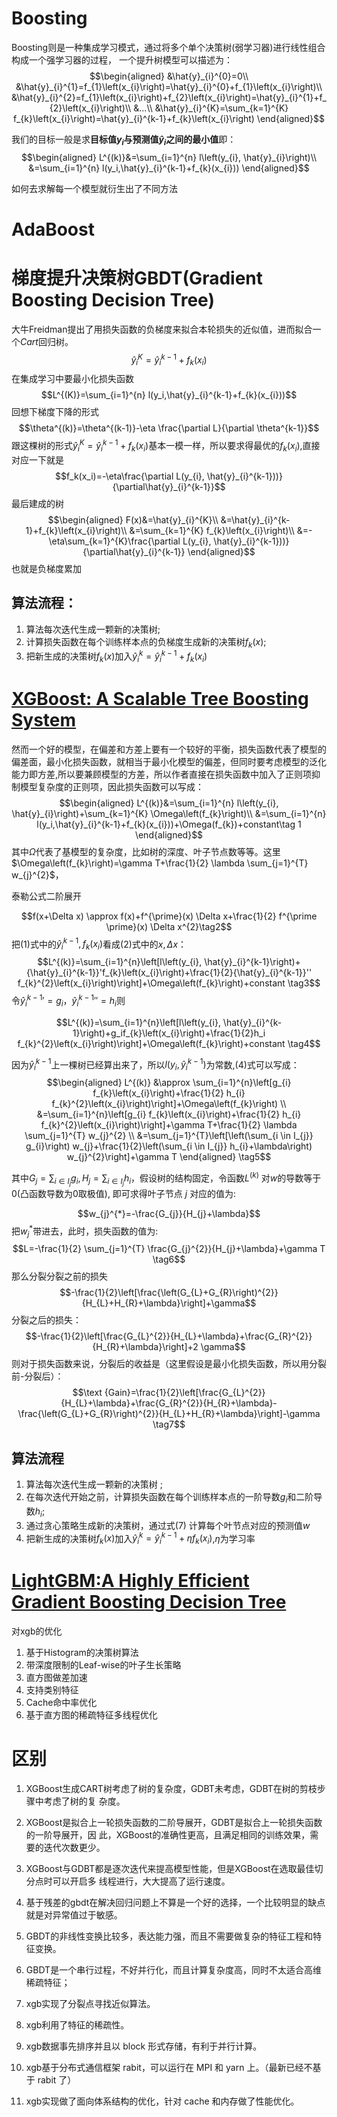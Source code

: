
# Boosting

Boosting则是一种集成学习模式，通过将多个单个决策树(弱学习器)进行线性组合构成一个强学习器的过程，
一个提升树模型可以描述为：
$$\begin{aligned}
&\hat{y}_{i}^{0}=0\\
&\hat{y}_{i}^{1}=f_{1}\left(x_{i}\right)=\hat{y}_{i}^{0}+f_{1}\left(x_{i}\right)\\
&\hat{y}_{i}^{2}=f_{1}\left(x_{i}\right)+f_{2}\left(x_{i}\right)=\hat{y}_{i}^{1}+f_{2}\left(x_{i}\right)\\
&...\\
&\hat{y}_{i}^{K}=\sum_{k=1}^{K} f_{k}\left(x_{i}\right)=\hat{y}_{i}^{k-1}+f_{k}\left(x_{i}\right)
\end{aligned}$$

我们的目标一般是求**目标值$y_i$与预测值$\hat y_i$之间的最小值**即：
$$\begin{aligned}
L^{(k)}&=\sum_{i=1}^{n} l\left(y_{i}, \hat{y}_{i}\right)\\
&=\sum_{i=1}^{n} l(y_i,\hat{y}_{i}^{k-1}+f_{k}(x_{i}))
\end{aligned}$$

如何去求解每一个模型就衍生出了不同方法



# AdaBoost

# 梯度提升决策树GBDT(Gradient Boosting Decision Tree)

大牛Freidman提出了用损失函数的负梯度来拟合本轮损失的近似值，进而拟合一个$Cart$回归树。
$$\hat{y}_{i}^{K}=\hat{y}_{i}^{k-1}+f_{k}\left(x_{i}\right)$$
在集成学习中要最小化损失函数
$$L^{(K)}=\sum_{i=1}^{n} l(y_i,\hat{y}_{i}^{k-1}+f_{k}(x_{i}))$$
回想下梯度下降的形式
$$\theta^{(k)}=\theta^{(k-1)}-\eta \frac{\partial L}{\partial \theta^{k-1}}$$
跟这棵树的形式$\hat{y}_{i}^{K}=\hat{y}_{i}^{k-1}+f_{k}\left(x_{i}\right)$基本一模一样，所以要求得最优的$f_k(x_i)$,直接对应一下就是
$$f_k(x_i)=-\eta\frac{\partial L(y_{i}, \hat{y}_{i}^{k-1}))}{\partial\hat{y}_{i}^{k-1}}$$
最后建成的树
$$\begin{aligned}
F(x)&=\hat{y}_{i}^{K}\\
&=\hat{y}_{i}^{k-1}+f_{k}\left(x_{i}\right)\\
&=\sum_{k=1}^{K} f_{k}\left(x_{i}\right)\\
&=-\eta\sum_{k=1}^{K}\frac{\partial L(y_{i}, \hat{y}_{i}^{k-1}))}{\partial\hat{y}_{i}^{k-1}}
\end{aligned}$$
也就是负梯度累加
## 算法流程：
1. 算法每次迭代生成一颗新的决策树;
2. 计算损失函数在每个训练样本点的负梯度生成新的决策树$f_k(x)$;
4. 把新生成的决策树$f_k(x)$加入$\hat y_i^k=\hat y_i^{k-1}+ f_{k}\left(x_{i}\right)$

# [XGBoost: A Scalable Tree Boosting System](https://www.kdd.org/kdd2016/papers/files/rfp0697-chenAemb.pdf)
然而一个好的模型，在偏差和方差上要有一个较好的平衡，损失函数代表了模型的偏差面，最小化损失函数，就相当于最小化模型的偏差，但同时要考虑模型的泛化能力即方差,所以要兼顾模型的方差，所以作者直接在损失函数中加入了正则项抑制模型复杂度的正则项，因此损失函数可以写成：
$$\begin{aligned}
L^{(k)}&=\sum_{i=1}^{n} l\left(y_{i}, \hat{y}_{i}\right)+\sum_{k=1}^{K} \Omega\left(f_{k}\right)\\
&=\sum_{i=1}^{n} l(y_i,\hat{y}_{i}^{k-1}+f_{k}(x_{i}))+\Omega(f_{k})+constant\tag 1
\end{aligned}$$
其中$\Omega$代表了基模型的复杂度，比如树的深度、叶子节点数等等。这里$\Omega\left(f_{k}\right)=\gamma T+\frac{1}{2} \lambda \sum_{j=1}^{T} w_{j}^{2}$，

泰勒公式二阶展开

$$f(x+\Delta x) \approx f(x)+f^{\prime}(x) \Delta x+\frac{1}{2} f^{\prime \prime}(x) \Delta x^{2}\tag2$$
把(1)式中的$\hat{y}_{i}^{k-1},f_k(x_i)$看成(2)式中的$x,\Delta x$：
$$L^{(k)}=\sum_{i=1}^{n}\left[l\left(y_{i}, \hat{y}_{i}^{k-1}\right)+{\hat{y}_{i}^{k-1}}'f_{k}\left(x_{i}\right)+\frac{1}{2}{\hat{y}_{i}^{k-1}}'' f_{k}^{2}\left(x_{i}\right)\right]+\Omega\left(f_{k}\right)+constant \tag3$$
令${\hat{y}_{i}^{k-1}}'=g_i，{\hat{y}_{i}^{k-1}}''=h_i$则


$$L^{(k)}=\sum_{i=1}^{n}\left[l\left(y_{i}, \hat{y}_{i}^{k-1}\right)+g_if_{k}\left(x_{i}\right)+\frac{1}{2}h_i f_{k}^{2}\left(x_{i}\right)\right]+\Omega\left(f_{k}\right)+constant \tag4$$

因为$\hat{y}_{i}^{k-1}$上一棵树已经算出来了，所以$l\left(y_{i}, \hat{y}_{i}^{k-1}\right)$为常数,(4)式可以写成：
$$\begin{aligned}
L^{(k)} &\approx \sum_{i=1}^{n}\left[g_{i} f_{k}\left(x_{i}\right)+\frac{1}{2} h_{i} f_{k}^{2}\left(x_{i}\right)\right]+\Omega\left(f_{k}\right) \\
&=\sum_{i=1}^{n}\left[g_{i} f_{k}\left(x_{i}\right)+\frac{1}{2} h_{i} f_{k}^{2}\left(x_{i}\right)\right]+\gamma T+\frac{1}{2} \lambda \sum_{j=1}^{T} w_{j}^{2} \\
&=\sum_{j=1}^{T}\left[\left(\sum_{i \in I_{j}} g_{i}\right) w_{j}+\frac{1}{2}\left(\sum_{i \in I_{j}} h_{i}+\lambda\right) w_{j}^{2}\right]+\gamma T
\end{aligned} \tag5$$

其中$G_{j}=\sum_{i \in I_{j}} g_{i}, H_{j}=\sum_{i \in I_{j}} h_{i}$，假设树的结构固定，令函数$L^{(k)}$ 对$w$的导数等于0(凸函数导数为0取极值), 即可求得叶子节点 $j$ 对应的值为:

$$w_{j}^{*}=-\frac{G_{j}}{H_{j}+\lambda}$$
把$w_{j}^{*}$带进去，此时，损失函数的值为:
$$L=-\frac{1}{2} \sum_{j=1}^{T} \frac{G_{j}^{2}}{H_{j}+\lambda}+\gamma T \tag6$$
那么分裂分裂之前的损失
$$-\frac{1}{2}\left[\frac{\left(G_{L}+G_{R}\right)^{2}}{H_{L}+H_{R}+\lambda}\right]+\gamma$$
分裂之后的损失：
$$-\frac{1}{2}\left[\frac{G_{L}^{2}}{H_{L}+\lambda}+\frac{G_{R}^{2}}{H_{R}+\lambda}\right]+2 \gamma$$
则对于损失函数来说，分裂后的收益是（这里假设是最小化损失函数，所以用分裂前-分裂后）：
$$\text {Gain}=\frac{1}{2}\left[\frac{G_{L}^{2}}{H_{L}+\lambda}+\frac{G_{R}^{2}}{H_{R}+\lambda}-\frac{\left(G_{L}+G_{R}\right)^{2}}{H_{L}+H_{R}+\lambda}\right]-\gamma \tag7$$
## 算法流程
1. 算法每次迭代生成一颗新的决策树 ;
2. 在每次迭代开始之前，计算损失函数在每个训练样本点的一阶导数$g_i$和二阶导数$h_i$;
3. 通过贪心策略生成新的决策树，通过式(7) 计算每个叶节点对应的预测值$w$
4. 把新生成的决策树$f_k(x)$加入$\hat y_i^k=\hat y_i^{k-1}+\eta f_{k}\left(x_{i}\right)$,$\eta$为学习率


# [LightGBM:A Highly Efficient Gradient Boosting Decision Tree](https://papers.nips.cc/paper/6907-lightgbm-a-highly-efficient-gradient-boosting-decision-tree.pdf)

对xgb的优化

1. 基于Histogram的决策树算法
2. 带深度限制的Leaf-wise的叶子生长策略
3. 直方图做差加速
4. 支持类别特征
5. Cache命中率优化
6. 基于直方图的稀疏特征多线程优化

# 区别
1. XGBoost生成CART树考虑了树的复杂度，GDBT未考虑，GDBT在树的剪枝步骤中考虑了树的复
杂度。
2. XGBoost是拟合上一轮损失函数的二阶导展开，GDBT是拟合上一轮损失函数的一阶导展开，因
此，XGBoost的准确性更高，且满足相同的训练效果，需要的迭代次数更少。
3. XGBoost与GDBT都是逐次迭代来提高模型性能，但是XGBoost在选取最佳切分点时可以开启多
线程进行，大大提高了运行速度。

4. 基于残差的gbdt在解决回归问题上不算是一个好的选择，一个比较明显的缺点就是对异常值过于敏感。

5. GBDT的非线性变换比较多，表达能力强，而且不需要做复杂的特征工程和特征变换。
6. GBDT是一个串行过程，不好并行化，而且计算复杂度高，同时不太适合高维稀疏特征；

7. xgb实现了分裂点寻找近似算法。
8. xgb利用了特征的稀疏性。
9. xgb数据事先排序并且以 block 形式存储，有利于并行计算。
10. xgb基于分布式通信框架 rabit，可以运行在 MPI 和 yarn 上。（最新已经不基于 rabit 了）
11. xgb实现做了面向体系结构的优化，针对 cache 和内存做了性能优化。
